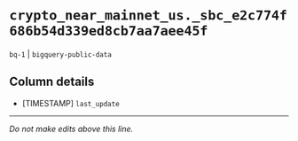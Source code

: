 # `crypto_near_mainnet_us._sbc_e2c774f686b54d339ed8cb7aa7aee45f`
`bq-1` | `bigquery-public-data`

## Column details
* [TIMESTAMP] `last_update`

-------------------------------------------------------------------------------
*Do not make edits above this line.*
